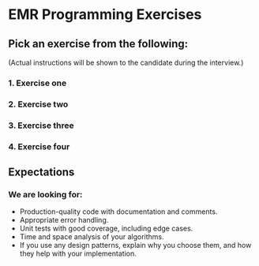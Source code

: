 # EMR Programming Exercises

## Pick an exercise from the following:
(Actual instructions will be shown to the candidate during the interview.)
### 1. Exercise one
### 2. Exercise two
### 3. Exercise three
### 4. Exercise four

## Expectations

### We are looking for:

- Production-quality code with documentation and comments.
- Appropriate error handling.
- Unit tests with good coverage, including edge cases.
- Time and space analysis of your algorithms.
- If you use any design patterns, explain why you choose them, and how they help with your implementation.
